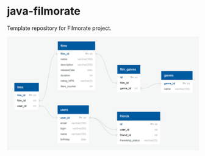 # java-filmorate
Template repository for Filmorate project.

![BD_scheme](https://github.com/G6R1/java-filmorate/raw/add_BD_scheme/bd_scheme.png)
